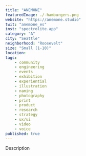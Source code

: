 ```yaml
---
title: "ANEMONE"
featuredImage: ./-hamburgers.png
website: "https://anemone.studio"
twit: "anemone_es"
inst: "spectrolite.app"
category: "A"
city: "Seattle"
neighborhood: "Roosevelt"
size: "Small (1-10)"
location: 
tags:
    - community 
    - engineering
    - events 
    - exhibition
    - experiential
    - illustration
    - naming
    - photography
    - print
    - product
    - research
    - strategy
    - ux/ui
    - video
    - voice
published: true
---
```


Description

